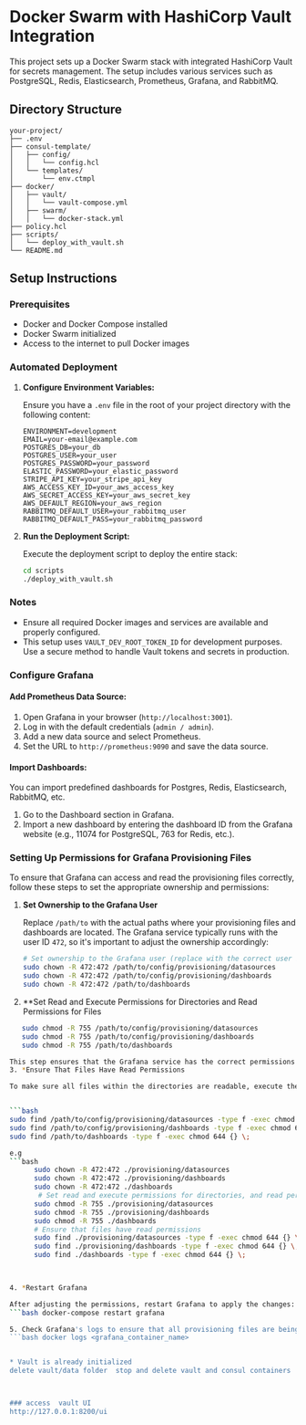 # Docker Swarm with HashiCorp Vault Integration

This project sets up a Docker Swarm stack with integrated HashiCorp Vault for secrets management. The setup includes various services such as PostgreSQL, Redis, Elasticsearch, Prometheus, Grafana, and RabbitMQ.

## Directory Structure

```
your-project/
├── .env
├── consul-template/
│   ├── config/
│   │   └── config.hcl
│   └── templates/
│       └── env.ctmpl
├── docker/
│   ├── vault/
│   │   └── vault-compose.yml
│   ├── swarm/
│   │   └── docker-stack.yml
├── policy.hcl
├── scripts/
│   └── deploy_with_vault.sh
└── README.md
```

## Setup Instructions

### Prerequisites

- Docker and Docker Compose installed
- Docker Swarm initialized
- Access to the internet to pull Docker images

### Automated Deployment

1. **Configure Environment Variables:**

   Ensure you have a `.env` file in the root of your project directory with the following content:

   ```env
   ENVIRONMENT=development
   EMAIL=your-email@example.com
   POSTGRES_DB=your_db
   POSTGRES_USER=your_user
   POSTGRES_PASSWORD=your_password
   ELASTIC_PASSWORD=your_elastic_password
   STRIPE_API_KEY=your_stripe_api_key
   AWS_ACCESS_KEY_ID=your_aws_access_key
   AWS_SECRET_ACCESS_KEY=your_aws_secret_key
   AWS_DEFAULT_REGION=your_aws_region
   RABBITMQ_DEFAULT_USER=your_rabbitmq_user
   RABBITMQ_DEFAULT_PASS=your_rabbitmq_password
   ```

2. **Run the Deployment Script:**

   Execute the deployment script to deploy the entire stack:

   ```sh
   cd scripts
   ./deploy_with_vault.sh
   ```

### Notes

- Ensure all required Docker images and services are available and properly configured.
- This setup uses `VAULT_DEV_ROOT_TOKEN_ID` for development purposes. Use a secure method to handle Vault tokens and secrets in production.



### Configure Grafana

#### Add Prometheus Data Source:

1. Open Grafana in your browser (`http://localhost:3001`).
2. Log in with the default credentials (`admin / admin`).
3. Add a new data source and select Prometheus.
4. Set the URL to `http://prometheus:9090` and save the data source.

#### Import Dashboards:

You can import predefined dashboards for Postgres, Redis, Elasticsearch, RabbitMQ, etc.

1. Go to the Dashboard section in Grafana.
2. Import a new dashboard by entering the dashboard ID from the Grafana website (e.g., 11074 for PostgreSQL, 763 for Redis, etc.).

### Setting Up Permissions for Grafana Provisioning Files

To ensure that Grafana can access and read the provisioning files correctly, follow these steps to set the appropriate ownership and permissions:

1. **Set Ownership to the Grafana User**

   Replace `/path/to` with the actual paths where your provisioning files and dashboards are located. The Grafana service typically runs with the user ID `472`, so it's important to adjust the ownership accordingly:

   ```bash
   # Set ownership to the Grafana user (replace with the correct user if needed)
   sudo chown -R 472:472 /path/to/config/provisioning/datasources
   sudo chown -R 472:472 /path/to/config/provisioning/dashboards
   sudo chown -R 472:472 /path/to/dashboards

2. **Set Read and Execute Permissions for Directories and Read Permissions for Files
```bash
   sudo chmod -R 755 /path/to/config/provisioning/datasources
   sudo chmod -R 755 /path/to/config/provisioning/dashboards
   sudo chmod -R 755 /path/to/dashboards

This step ensures that the Grafana service has the correct permissions to execute the necessary files:
3. *Ensure That Files Have Read Permissions

To make sure all files within the directories are readable, execute the following commands:


```bash
sudo find /path/to/config/provisioning/datasources -type f -exec chmod 644 {} \;
sudo find /path/to/config/provisioning/dashboards -type f -exec chmod 644 {} \;
sudo find /path/to/dashboards -type f -exec chmod 644 {} \;

e.g 
```bash
      sudo chown -R 472:472 ./provisioning/datasources
      sudo chown -R 472:472 ./provisioning/dashboards
      sudo chown -R 472:472 ./dashboards
       # Set read and execute permissions for directories, and read permissions for files
      sudo chmod -R 755 ./provisioning/datasources
      sudo chmod -R 755 ./provisioning/dashboards
      sudo chmod -R 755 ./dashboards
      # Ensure that files have read permissions
      sudo find ./provisioning/datasources -type f -exec chmod 644 {} \;
      sudo find ./provisioning/dashboards -type f -exec chmod 644 {} \;
      sudo find ./dashboards -type f -exec chmod 644 {} \;

      

4. *Restart Grafana

After adjusting the permissions, restart Grafana to apply the changes:
```bash docker-compose restart grafana

5. Check Grafana's logs to ensure that all provisioning files are being loaded correctly:
```bash docker logs <grafana_container_name>


* Vault is already initialized
delete vault/data folder  stop and delete vault and consul containers



### access  vault UI
http://127.0.0.1:8200/ui
